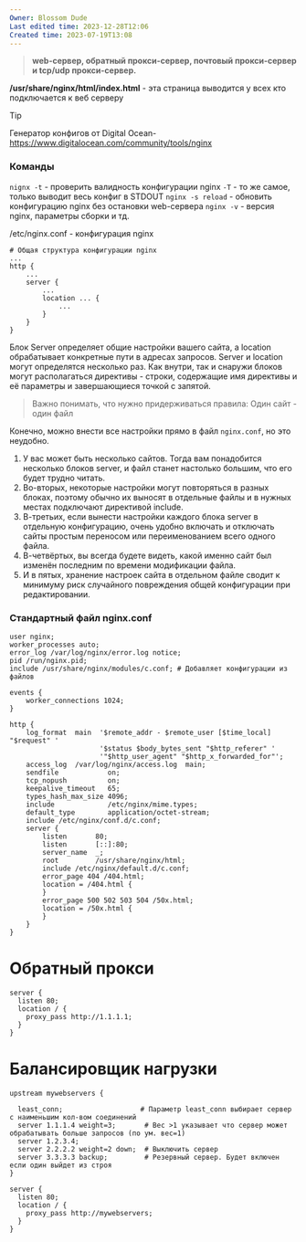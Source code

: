 ```yaml
---
Owner: Blossom Dude
Last edited time: 2023-12-28T12:06
Created time: 2023-07-19T13:08
---
```

>**web-сервер, обратный прокси-сервер, почтовый прокси-сервер и tcp/udp прокси-сервер.**

**/usr/share/nginx/html/index.html** - эта страница выводится у всех кто подключается к веб серверу
  
> [!Tip]  
> Генератор конфигов от Digital Ocean- https://www.digitalocean.com/community/tools/nginx

### Команды

`nignx -t` - проверить валидность конфигурации nginx
	`-T` - то же самое, только выводит весь конфиг в STDOUT
`nginx -s reload` - обновить конфигурацию nginx без остановки web-сервера
`nginx -v` - версия nginx, параметры сборки и тд.


/etc/nginx.conf - конфигурация nginx

```nginx
# Общая структура конфигурации nginx
...
http {
    ...
    server {
        ...
        location ... {
            ...
        }
    }
}
```
Блок Server определяет общие настройки вашего сайта, а location обрабатывает конкретные пути в адресах запросов. Server и location могут определятся несколько раз. 
Как внутри, так и снаружи блоков могут располагаться директивы - строки, содержащие имя директивы и её параметры и завершающиеся точкой с запятой.

> Важно понимать, что нужно придерживаться правила: Один сайт - один файл

Конечно, можно внести все настройки прямо в файл `nginx.conf`, но это неудобно. 

1) У вас может быть несколько сайтов. Тогда вам понадобится несколько блоков server, и файл станет настолько большим, что его будет трудно читать. 
2) Во-вторых, некоторые настройки могут повторяться в разных блоках, поэтому обычно их выносят в отдельные файлы и в нужных местах подключают директивой include. 
3) В-третьих, если вынести настройки каждого блока server в отдельную конфигурацию, очень удобно включать и отключать сайты простым переносом или переименованием всего одного файла. 
4) В-четвёртых, вы всегда будете видеть, какой именно сайт был изменён последним по времени модификации файла. 
5) И в пятых, хранение настроек сайта в отдельном файле сводит к минимуму риск случайного повреждения общей конфигурации при редактировании.

### Стандартный файл nginx.conf

``` nginx
user nginx;
worker_processes auto;
error_log /var/log/nginx/error.log notice;
pid /run/nginx.pid;
include /usr/share/nginx/modules/c.conf; # Добавляет конфигурации из файлов

events {
    worker_connections 1024;
}

http {
    log_format  main  '$remote_addr - $remote_user [$time_local] "$request" '
                      '$status $body_bytes_sent "$http_referer" '
                      '"$http_user_agent" "$http_x_forwarded_for"';
    access_log  /var/log/nginx/access.log  main;
    sendfile            on;
    tcp_nopush          on;
    keepalive_timeout   65;
    types_hash_max_size 4096;
    include             /etc/nginx/mime.types;
    default_type        application/octet-stream;
    include /etc/nginx/conf.d/c.conf;
    server {
        listen       80;
        listen       [::]:80;
        server_name  _;
        root         /usr/share/nginx/html;
        include /etc/nginx/default.d/c.conf;
        error_page 404 /404.html;
        location = /404.html {
        }
        error_page 500 502 503 504 /50x.html;
        location = /50x.html {
        }
    }
}
```

# Обратный прокси

``` nginx
server {
  listen 80;
  location / {
    proxy_pass http://1.1.1.1;
  }
}
```

# Балансировщик нагрузки

``` nginx
upstream mywebservers {
 
  least_conn;                   # Параметр least_conn выбирает сервер с наименьшим кол-вом соединений       
  server 1.1.1.4 weight=3;       # Вес >1 указывает что сервер может обрабатывать больше запросов (по ум. вес=1)
  server 1.2.3.4;
  server 2.2.2.2 weight=2 down;  # Выключить сервер
  server 3.3.3.3 backup;         # Резервный сервер. Будет включен если один выйдет из строя
}

server {
  listen 80;
  location / {
    proxy_pass http://mywebservers;
  }
}
```
